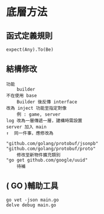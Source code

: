 # 底層方法

## 函式定義規則
    expect(Any).To(Be)

## 結構修改
    功能
        builder
    不在使用 base
        Builder 後反傳 interface
    改為 inject 功能至指定對像
        例 : game, server
    log 改為一層傳遞一層，建構時需設置
    server 加入 main
    ↑  同一件事，應修改為

    "github.com/golang/protobuf/jsonpb"
	"github.com/golang/protobuf/proto"
        修改至新物件擴充類別
    "go get github.com/google/uuid"
        待補



## ( GO )輔助工具
    go vet -json main.go
    delve debug main.go